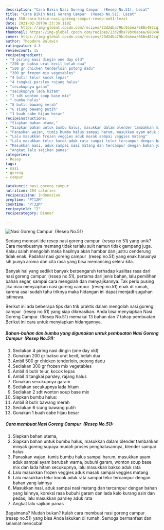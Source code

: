 ```yaml
---
description: "Cara Bikin Nasi Goreng Campur  (Resep No.51), Lezat"
title: "Cara Bikin Nasi Goreng Campur  (Resep No.51), Lezat"
slug: 558-cara-bikin-nasi-goreng-campur-resep-no51-lezat
date: 2021-02-28T06:33:36.118Z
image: https://img-global.cpcdn.com/recipes/23d2dba79bc0abea/680x482cq70/nasi-goreng-campur-resep-no51-foto-resep-utama.jpg
thumbnail: https://img-global.cpcdn.com/recipes/23d2dba79bc0abea/680x482cq70/nasi-goreng-campur-resep-no51-foto-resep-utama.jpg
cover: https://img-global.cpcdn.com/recipes/23d2dba79bc0abea/680x482cq70/nasi-goreng-campur-resep-no51-foto-resep-utama.jpg
author: Theodore Baldwin
ratingvalue: 4.3
reviewcount: 15
recipeingredient:
- "4 piring nasi dingin one day old"
- "200 gr bakso urat kecil belah dua"
- "500 gr chicken tenderloin potong dadu"
- "300 gr frozen mix vegetables"
- "4 butir telur kocok lepas"
- "4 tangkai parsley rajang halus"
- "secukupnya garam"
- "secukupnya lada hitam"
- "2 sdt wonton soup base mix"
- " bumbu halus"
- "8 butir bawang merah"
- "6 siung bawang putih"
- "1 buah cabe hijau besar"
recipeinstructions:
- "Siapkan bahan utama,"
- "Siapkan bahan untuk bumbu halus, masukkan dalam blender tambahkan minyak goreng supaya mudah proses penghalusannya, blender sampai halus"
- "Panaskan wajan, tumis bumbu halus sampai harum, masukkan ayam aduk sampai ayam berubah warna, bubuhi garam, wonton soup base mix dan lada hitam secukupnya, lalu masukkan bakso aduk rata"
- "Lalu masukkan frozen veggies aduk masak sampai veggies matang"
- "Lalu masukkan telur kocok aduk rata sampai telur tercampur dengan bahan yang lainnya"
- "Masukkan nasi, aduk sampai nasi matang dan tercampur dengan bahan yang lainnya, koreksi rasa bubuhi garam dan lada kalo kurang asin dan pedas, lalu masukkan parsley aduk rata"
- "Angkat lalu sajikan panas"
categories:
- Resep
tags:
- nasi
- goreng
- campur

katakunci: nasi goreng campur 
nutrition: 254 calories
recipecuisine: Indonesian
preptime: "PT12M"
cooktime: "PT32M"
recipeyield: "2"
recipecategory: Dinner

---
```



![Nasi Goreng Campur  (Resep No.51)](https://img-global.cpcdn.com/recipes/23d2dba79bc0abea/680x482cq70/nasi-goreng-campur-resep-no51-foto-resep-utama.jpg)

Sedang mencari ide resep nasi goreng campur  (resep no.51) yang unik? Cara membuatnya memang tidak terlalu sulit namun tidak gampang juga. Kalau salah mengolah maka hasilnya akan hambar dan justru cenderung tidak enak. Padahal nasi goreng campur  (resep no.51) yang enak harusnya sih punya aroma dan cita rasa yang bisa memancing selera kita.

Banyak hal yang sedikit banyak berpengaruh terhadap kualitas rasa dari nasi goreng campur  (resep no.51), pertama dari jenis bahan, lalu pemilihan bahan segar, sampai cara mengolah dan menyajikannya. Tak perlu pusing jika mau menyiapkan nasi goreng campur  (resep no.51) enak di rumah, karena asal sudah tahu triknya maka hidangan ini dapat menjadi suguhan istimewa.




Berikut ini ada beberapa tips dan trik praktis dalam mengolah nasi goreng campur  (resep no.51) yang siap dikreasikan. Anda bisa menyiapkan Nasi Goreng Campur  (Resep No.51) memakai 13 bahan dan 7 tahap pembuatan. Berikut ini cara untuk menyiapkan hidangannya.

<!--inarticleads1-->

##### Bahan-bahan dan bumbu yang digunakan untuk pembuatan Nasi Goreng Campur  (Resep No.51):

1. Sediakan 4 piring nasi dingin (one day old)
1. Gunakan 200 gr bakso urat kecil, belah dua
1. Ambil 500 gr chicken tenderloin, potong dadu
1. Sediakan 300 gr frozen mix vegetables
1. Ambil 4 butir telur, kocok lepas
1. Ambil 4 tangkai parsley, rajang halus
1. Gunakan secukupnya garam
1. Sediakan secukupnya lada hitam
1. Sediakan 2 sdt wonton soup base mix
1. Siapkan  bumbu halus:
1. Ambil 8 butir bawang merah
1. Sediakan 6 siung bawang putih
1. Gunakan 1 buah cabe hijau besar




<!--inarticleads2-->

##### Cara membuat Nasi Goreng Campur  (Resep No.51):

1. Siapkan bahan utama,
1. Siapkan bahan untuk bumbu halus, masukkan dalam blender tambahkan minyak goreng supaya mudah proses penghalusannya, blender sampai halus
1. Panaskan wajan, tumis bumbu halus sampai harum, masukkan ayam aduk sampai ayam berubah warna, bubuhi garam, wonton soup base mix dan lada hitam secukupnya, lalu masukkan bakso aduk rata
1. Lalu masukkan frozen veggies aduk masak sampai veggies matang
1. Lalu masukkan telur kocok aduk rata sampai telur tercampur dengan bahan yang lainnya
1. Masukkan nasi, aduk sampai nasi matang dan tercampur dengan bahan yang lainnya, koreksi rasa bubuhi garam dan lada kalo kurang asin dan pedas, lalu masukkan parsley aduk rata
1. Angkat lalu sajikan panas




Bagaimana? Mudah bukan? Itulah cara membuat nasi goreng campur  (resep no.51) yang bisa Anda lakukan di rumah. Semoga bermanfaat dan selamat mencoba!
